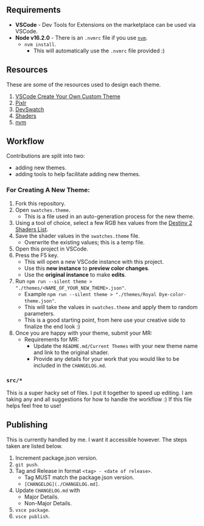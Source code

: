 ## Requirements
* **VSCode** - Dev Tools for Extensions on the marketplace can be used via VSCode.
* **Node v16.2.0** - There is an `.nvmrc` file if you use [`nvm`](https://github.com/nvm-sh/nvm).
    * `nvm install`.
        * This will automatically use the `.nvmrc` file provided :)

## Resources
These are some of the resources used to design each theme.

1. [VSCode Create Your Own Custom Theme](https://medium.com/wearelaika/vscode-create-your-own-custom-theme-extension-96c67bd753f6)
2. [Pixlr](https://pixlr.com)
3. [DevSwatch](https://apps.apple.com/us/app/devswatch/id1477857867?mt=12)
4. [Shaders](https://d2.destinygamewiki.com/wiki/Shaders)
5. [nvm](https://github.com/nvm-sh/nvm)

## Workflow

Contributions are split into two:
* adding new themes.
* adding tools to help facilitate adding new themes.

### For Creating A New Theme:

1. Fork this repository.
2. Open `swatches.theme`.
    * This is a file used in an auto-generation process for the new theme.
3. Using a tool of choice, select a few RGB hex values from the [Destiny 2 Shaders List](https://d2.destinygamewiki.com/wiki/Shaders).
4. Save the shader values in the `swatches.theme` file.
    * Overwrite the existing values; this is a temp file.
5. Open this project in VSCode.
6. Press the F5 key.
    * This will open a new VSCode instance with this project.
    * Use this **new instance** to **preview color changes**.
    * Use the **original instance** to make **edits**.
7. Run `npm run --silent theme > "./themes/<NAME_OF_YOUR_NEW_THEME>.json"`.
    * Example `npm run --silent theme > "./themes/Royal Dye-color-theme.json"`.
    * This will take the values in `swatches.theme` and apply them to random parameters.
    * This is a good starting point, from here use your creative side to finalize the end look :)
8. Once you are happy with your theme, submit your MR:
    * Requirements for MR:
        * Update the `README.md/Current Themes` with your new theme name and link to the original shader.
        * Provide any details for your work that you would like to be included in the `CHANGELOG.md`.

### `src/*`
This is a super hacky set of files. I put it together to speed up editing. I am taking any and all suggestions for how to handle the workflow :) If this file helps feel free to use!

## Publishing
This is currently handled by me. I want it accessible however. The steps taken are listed below.

1. Increment package.json version.
2. `git push`.
3. Tag and Release in format `<tag> - <date of release>`.
    * Tag MUST match the package.json version.
    * `[CHANGELOG](./CHANGELOG.md]`.
4. Update `CHANGELOG.md` with
    * Major Details.
    * Non-Major Details.
5. `vsce package`.
6. `vsce publish`.
